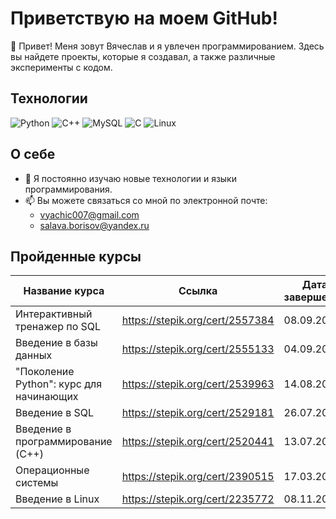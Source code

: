 # Приветствую на моем GitHub!

👋 Привет! Меня зовут Вячеслав и я увлечен программированием. Здесь вы найдете проекты, которые я создавал, а также различные эксперименты с кодом.

## Технологии

<p align="left">
  <img src="https://img.shields.io/badge/Python-3776AB?style=for-the-badge&logo=python&logoColor=white" alt="Python">
  <img src="https://img.shields.io/badge/C++-00599C?style=for-the-badge&logo=cplusplus&logoColor=white" alt="C++">
  <img src="https://img.shields.io/badge/MySQL-4479A1?style=for-the-badge&logo=mysql&logoColor=white" alt="MySQL">
  <img src="https://img.shields.io/badge/C-A8B9CC?style=for-the-badge&logo=c&logoColor=white" alt="C">
  <img src="https://img.shields.io/badge/Linux-FCC624?style=for-the-badge&logo=linux&logoColor=black" alt="Linux">
</p>


## О себе

- 🌱 Я постоянно изучаю новые технологии и языки программирования.
- 📫 Вы можете связаться со мной по электронной почте: 
  - [vyachic007@gmail.com](mailto:vyachic007@gmail.com)
  - [salava.borisov@yandex.ru](mailto:salava.borisov@yandex.ru)


## Пройденные курсы

| Название курса | Ссылка | Дата завершения |
| --- | --- | --- |
| Интерактивный тренажер по SQL | https://stepik.org/cert/2557384 | 08.09.2024 |
| Введение в базы данных | https://stepik.org/cert/2555133 | 04.09.2024 |
| "Поколение Python": курс для начинающих | https://stepik.org/cert/2539963 | 14.08.2024 |
| Введение в SQL | https://stepik.org/cert/2529181 | 26.07.2024 |
| Введение в программирование (C++) | https://stepik.org/cert/2520441 | 13.07.2024 |
| Операционные системы | https://stepik.org/cert/2390515 | 17.03.2024 |
| Введение в Linux | https://stepik.org/cert/2235772 | 08.11.2023 |

